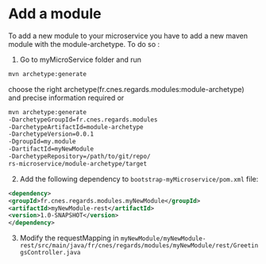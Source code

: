 # Add a module

To add a new module to your microservice you have to add a new maven module with the module-archetype. To do so :

1. Go to myMicroService folder and run

  ```bash
  mvn archetype:generate
  ```

  choose the right archetype(fr.cnes.regards.modules:module-archetype) and precise information required or

  ```bash
  mvn archetype:generate
  -DarchetypeGroupId=fr.cnes.regards.modules
  -DarchetypeArtifactId=module-archetype
  -DarchetypeVersion=0.0.1
  -DgroupId=my.module
  -DartifactId=myNewModule
  -DarchetypeRepository=/path/to/git/repo/
  rs-microservice/module-archetype/target
  ```

2. Add the following dependency to `bootstrap-myMicroservice/pom.xml` file:

  ```xml
  <dependency>
  <groupId>fr.cnes.regards.modules.myNewModule</groupId>
  <artifactId>myNewModule-rest</artifactId>
  <version>1.0-SNAPSHOT</version>
  </dependency>
  ```

3. Modify the requestMapping in `myNewModule/myNewModule-rest/src/main/java/fr/cnes/regards/modules/myNewModule/rest/GreetingsController.java`
